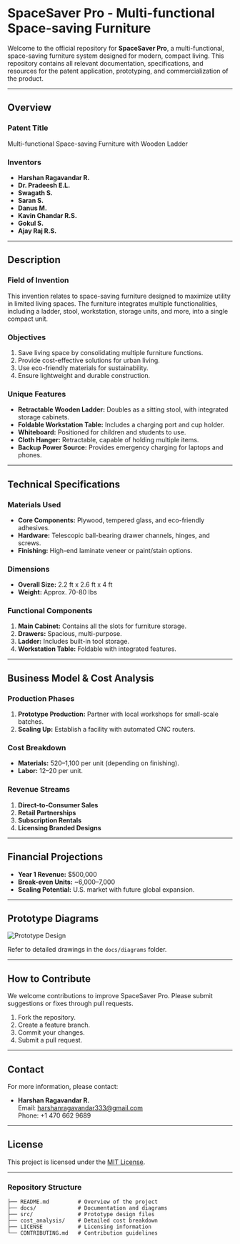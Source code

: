 # SpaceSaver Pro - Multi-functional Space-saving Furniture

Welcome to the official repository for **SpaceSaver Pro**, a multi-functional, space-saving furniture system designed for modern, compact living. This repository contains all relevant documentation, specifications, and resources for the patent application, prototyping, and commercialization of the product.

---

## Overview

### **Patent Title**
Multi-functional Space-saving Furniture with Wooden Ladder

### **Inventors**
- **Harshan Ragavandar R.**  
- **Dr. Pradeesh E.L.**  
- **Swagath S.**  
- **Saran S.**  
- **Danus M.**  
- **Kavin Chandar R.S.**  
- **Gokul S.**  
- **Ajay Raj R.S.**

---

## Description

### **Field of Invention**
This invention relates to space-saving furniture designed to maximize utility in limited living spaces. The furniture integrates multiple functionalities, including a ladder, stool, workstation, storage units, and more, into a single compact unit.

### **Objectives**
1. Save living space by consolidating multiple furniture functions.
2. Provide cost-effective solutions for urban living.
3. Use eco-friendly materials for sustainability.
4. Ensure lightweight and durable construction.

### **Unique Features**
- **Retractable Wooden Ladder:** Doubles as a sitting stool, with integrated storage cabinets.
- **Foldable Workstation Table:** Includes a charging port and cup holder.
- **Whiteboard:** Positioned for children and students to use.
- **Cloth Hanger:** Retractable, capable of holding multiple items.
- **Backup Power Source:** Provides emergency charging for laptops and phones.

---

## Technical Specifications

### **Materials Used**
- **Core Components:** Plywood, tempered glass, and eco-friendly adhesives.
- **Hardware:** Telescopic ball-bearing drawer channels, hinges, and screws.
- **Finishing:** High-end laminate veneer or paint/stain options.

### **Dimensions**
- **Overall Size:** 2.2 ft x 2.6 ft x 4 ft
- **Weight:** Approx. 70-80 lbs

### **Functional Components**
1. **Main Cabinet:** Contains all the slots for furniture storage.
2. **Drawers:** Spacious, multi-purpose.
3. **Ladder:** Includes built-in tool storage.
4. **Workstation Table:** Foldable with integrated features.

---

## Business Model & Cost Analysis

### **Production Phases**
1. **Prototype Production:** Partner with local workshops for small-scale batches.
2. **Scaling Up:** Establish a facility with automated CNC routers.

### **Cost Breakdown**
- **Materials:** $520–$1,100 per unit (depending on finishing).
- **Labor:** $12–$20 per unit.

### **Revenue Streams**
1. **Direct-to-Consumer Sales**  
2. **Retail Partnerships**  
3. **Subscription Rentals**  
4. **Licensing Branded Designs**

---

## Financial Projections
- **Year 1 Revenue:** $500,000
- **Break-even Units:** ~6,000–7,000
- **Scaling Potential:** U.S. market with future global expansion.

---

## Prototype Diagrams
![Prototype Design](path_to_prototype_image.png)

Refer to detailed drawings in the `docs/diagrams` folder.

---

## How to Contribute
We welcome contributions to improve SpaceSaver Pro. Please submit suggestions or fixes through pull requests.

1. Fork the repository.
2. Create a feature branch.
3. Commit your changes.
4. Submit a pull request.

---

## Contact
For more information, please contact:
- **Harshan Ragavandar R.**  
  Email: harshanragavandar333@gmail.com  
  Phone: +1 470 662 9689

---

## License
This project is licensed under the [MIT License](LICENSE).

---

### Repository Structure
```plaintext
├── README.md         # Overview of the project
├── docs/             # Documentation and diagrams
├── src/              # Prototype design files
├── cost_analysis/    # Detailed cost breakdown
├── LICENSE           # Licensing information
└── CONTRIBUTING.md   # Contribution guidelines
